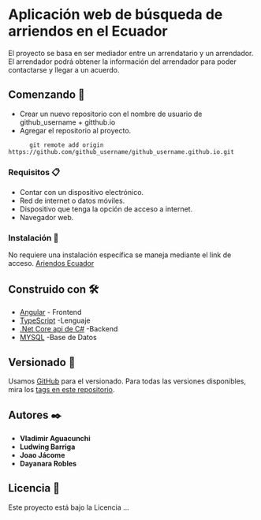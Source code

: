 # Aplicación web de búsqueda de arriendos en el Ecuador

El proyecto se basa en ser mediador entre un arrendatario y un arrendador. El arrendador podrá obtener la información del arrendador para poder contactarse y llegar a un acuerdo.

## Comenzando 🚀

* Crear un nuevo repositorio con el nombre de usuario de github_username + gitthub.io
* Agregar el repositorio al proyecto. 
```
      git remote add origin https://github.com/github_username/github_username.github.io.git
```

### Requisitos 📋
* Contar con un dispositivo electrónico.
* Red de internet o datos móviles.
* Dispositivo que tenga la opción de acceso a internet.
* Navegador web.


### Instalación 🔧
No requiere una instalación específica se maneja mediante el link de acceso.
[Ariendos Ecuador]()


## Construido con 🛠️


* [Angular](https://angular.io/start) - Frontend
* [TypeScript](https://www.typescriptlang.org/) -Lenguaje
* [.Net Core api de C#](https://docs.microsoft.com/en-us/aspnet/core/tutorials/first-web-api?view=aspnetcore-6.0&tabs=visual-studio) -Backend
* [MYSQL](https://www.mysql.com/) -Base de Datos
## Versionado 📌

Usamos [GitHub](https://github.com/) para el versionado. Para todas las versiones disponibles, mira los [tags en este repositorio](https://github.com/joao034/proyecto_arriendos_das).

## Autores ✒️

* **Vladimir Aguacunchi**
* **Ludwing Barriga** 
* **Joao Jácome** 
* **Dayanara Robles** 

## Licencia 📄

Este proyecto está bajo la Licencia ...